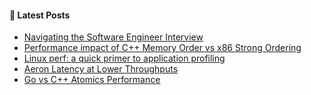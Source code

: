 #### 📝 Latest Posts
<!-- BLOG-POST-LIST:START -->
- [Navigating the Software Engineer Interview](https://esequeira.com/posts/navigating-the-software-engineer-interview/)
- [Performance impact of C++ Memory Order vs x86 Strong Ordering](https://esequeira.com/posts/performance-impact-of-cpp-memory-order-vs-x86-strong-ordering/)
- [Linux perf: a quick primer to application profiling](https://esequeira.com/posts/linux-perf-quick-primer-application-profiling/)
- [Aeron Latency at Lower Throughputs](https://esequeira.com/posts/aeron-latency-at-lower-throughputs/)
- [Go vs C++ Atomics Performance](https://esequeira.com/posts/go-vs-cpp-atomics-performance/)
<!-- BLOG-POST-LIST:END -->
